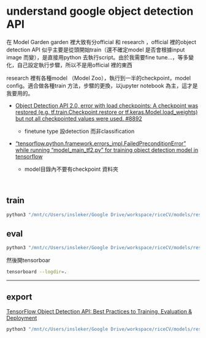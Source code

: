 

# understand google object detection API

在 Model Garden garden 裡大致有分official 和 research ，official 裡的object detection API 似乎主要是從頭開始train（還不確定model 是否會根據input image 而變），是直接用python 去執行script。由於我需要fine tune...，等多變化，自己設定執行步驟，所以不是用official 裡的東西

research 裡有各種model （Model Zoo），執行到一半的checkpoint，model config。適合做各種train 方法，步驟的更換，以jupyter notebook 為主，這才是我要用的。





* [Object Detection API 2.0, error with load checkpoints: A checkpoint was restored (e.g. tf.train.Checkpoint.restore or tf.keras.Model.load_weights) but not all checkpointed values were used. #8892](https://github.com/tensorflow/models/issues/8892)

  * finetune type 設detection 而非classification

* [“tensorflow.python.framework.errors_impl.FailedPreconditionError”  while running “model_main_tf2.py” for training object detection model  in tensorflow](https://stackoverflow.com/questions/64081214/tensorflow-python-framework-errors-impl-failedpreconditionerror-while-running)

  * model目錄內不要有checkpoint 資料夾

​      

## train



```bash
python3 "/mnt/c/Users/insleker/Google Drive/workspace/riceCV/models/research/object_detection/model_main_tf2.py" --pipeline_config_path=./pipeline.config --model_dir=. --alsologtostderr
```

## eval

```bash
python3 "/mnt/c/Users/insleker/Google Drive/workspace/riceCV/models/research/object_detection/model_main_tf2.py" --pipeline_config_path=./pipeline.config --model_dir=. --checkpoint_dir=. --alsologtostderr
```



然後開tensorboar

```bash
tensorboard --logdir=.
```





---

## export

[TensorFlow Object Detection API: Best Practices to Training, Evaluation & Deployment](https://neptune.ai/blog/tensorflow-object-detection-api-best-practices-to-training-evaluation-deployment)

```bash
python3 "/mnt/c/Users/insleker/Google Drive/workspace/riceCV/models/research/object_detection/exporter_main_v2.py" --pipeline_config_path=./pipeline.config --trained_checkpoint_dir=. --output_directory="../exported_models/?" --input_type=image_tensor
```

